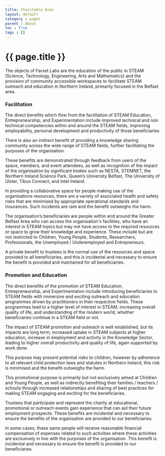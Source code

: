 ```yaml
---
title: Charitable Aims
layout: default
category : pages
parent : About
toc : True
tags : []
---
```


# {{ page.title }}
The objects of Farset Labs are the education of the public in STEAM (Science, Technology, Engineering, Arts and Mathematics) and the provision of community accessible workspaces to facilitate STEAM outreach and education in Northern Ireland, primarily focused in the Belfast area.


### Facilitation

The direct benefits which flow from the facilitation of STEAM Education, Entrepreneurship, and Experimentation include improved technical and non technical competencies within and around the STEAM fields, improving employability, personal development and productivity of those beneficiaries

There is also an indirect benefit of providing a knowledge sharing community across the wide range of STEAM fields, further facilitating the purposes of the organisation.

These benefits are demonstrated through feedback from users of the space, members, and event attendees, as well as recognition of the impact of the organisation by significant bodies such as NESTA, STEMNET, the Northern Ireland Science Park, Queen’s University Belfast, The University of Ulster, Tibus Connect, and Intel Ireland.

In providing a collaborative space for people making use of the organisations resources, there are a variety of associated health and safety risks that are minimised by appropriate operational standards and insurances. Such incidents are rare and the benefit outweighs the harm.

The organisation’s beneficiaries are people within and around the Greater Belfast Area who can access the organisation's facilities, who have an interest in STEAM topics but may not have access to the required resources or space to grow their knowledge and experience. These include but are not restricted to Children, Young People, Students, Researchers, Professionals, the Unemployed / Underemployed and Entrepreneurs.

A private benefit to trustees is the normal use of the resources and space provided to all beneficiaries, and this is incidental and necessary to ensure the benefit is provided and maintained for all beneficiaries.


### Promotion and Education

The direct benefits of the promotion of STEAM Education, Entrepreneurship, and Experimentation include introducing beneficiaries to STEAM fields with immersive and exciting outreach and education programmes driven by practitioners in their respective fields. These programmes lead to a higher level of interest in STEAM, increasing overall quality of life, and understanding of the modern world, whether beneficiaries continue in a STEAM field or not.

The impact of STEAM promotion and outreach is well established, but its impacts are long term; increased uptake in STEAM subjects at higher education, increase in employment and activity in the Knowledge Sector, leading to higher overall productivity and quality of life, again supported by work done.

This purpose may present potential risks to children, however by adherence to all relevant child protection laws and statutes in Northern Ireland, this risk is minimised and the benefit outweighs the harm.

This promotional purpose is primarily but not exclusively aimed at Children and Young People, as well as indirectly benefiting their families / teachers / schools through increased relationships and sharing of best practices for making STEAM engaging and exciting for the beneficiaries.

Trustees that participate and represent the charity at educational, promotional or outreach events gain experience that can aid their future employment prospects. These benefits are incidental and necessary to ensure the benefits of the organisation are provided to our beneficiaries.

In some cases, these same people will receive reasonable financial compensation of expenses related to such activities where these activities are exclusively in line with the purposes of the organisation. This benefit is incidental and necessary to ensure the benefit is provided to our beneficiaries.
